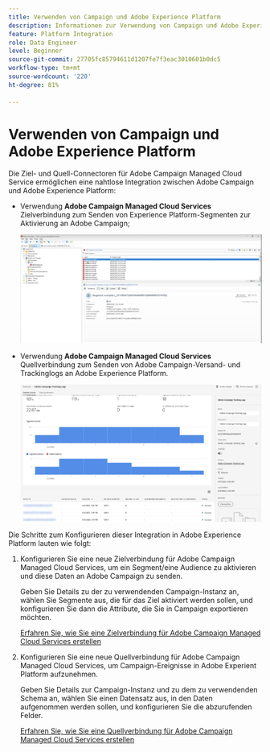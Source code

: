 ```yaml
---
title: Verwenden von Campaign und Adobe Experience Platform
description: Informationen zur Verwendung von Campaign und Adobe Experience Platform
feature: Platform Integration
role: Data Engineer
level: Beginner
source-git-commit: 27705fc85794611d1207fe7f3eac3010601b0dc5
workflow-type: tm+mt
source-wordcount: '220'
ht-degree: 81%

---
```


# Verwenden von Campaign und Adobe Experience Platform

Die Ziel- und Quell-Connectoren für Adobe Campaign Managed Cloud Service ermöglichen eine nahtlose Integration zwischen Adobe Campaign und Adobe Experience Platform:

* Verwendung **Adobe Campaign Managed Cloud Services** Zielverbindung zum Senden von Experience Platform-Segmenten zur Aktivierung an Adobe Campaign;

   ![](assets/aep-destination.png)

* Verwendung **Adobe Campaign Managed Cloud Services** Quellverbindung zum Senden von Adobe Campaign-Versand- und Trackinglogs an Adobe Experience Platform.

   ![](assets/aep-logs.png)

Die Schritte zum Konfigurieren dieser Integration in Adobe Experience Platform lauten wie folgt:

1. Konfigurieren Sie eine neue Zielverbindung für Adobe Campaign Managed Cloud Services, um ein Segment/eine Audience zu aktivieren und diese Daten an Adobe Campaign zu senden.

   Geben Sie Details zu der zu verwendenden Campaign-Instanz an, wählen Sie Segmente aus, die für das Ziel aktiviert werden sollen, und konfigurieren Sie dann die Attribute, die Sie in Campaign exportieren möchten.

   [Erfahren Sie, wie Sie eine Zielverbindung für Adobe Campaign Managed Cloud Services erstellen](https://www.adobe.com/go/destinations-adobe-campaign-managed-cloud-services-en)

1. Konfigurieren Sie eine neue Quellverbindung für Adobe Campaign Managed Cloud Services, um Campaign-Ereignisse in Adobe Experient Platform aufzunehmen.

   Geben Sie Details zur Campaign-Instanz und zu dem zu verwendenden Schema an, wählen Sie einen Datensatz aus, in den Daten aufgenommen werden sollen, und konfigurieren Sie die abzurufenden Felder.

   [Erfahren Sie, wie Sie eine Quellverbindung für Adobe Campaign Managed Cloud Services erstellen](https://www.adobe.com/go/sources-campaign-ui-en)
